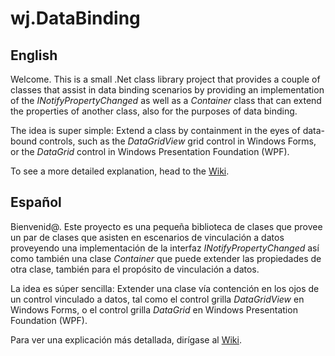 # wj.DataBinding

## English

Welcome.  This is a small .Net class library project that provides a couple of classes that assist in data binding scenarios by providing an implementation of the *INotifyPropertyChanged* as well as a *Container* class that can extend the properties of another class, also for the purposes of data binding.

The idea is super simple:  Extend a class by containment in the eyes of data-bound controls, such as the *DataGridView* grid control in Windows Forms, or the *DataGrid* control in Windows Presentation Foundation (WPF).

To see a more detailed explanation, head to the [Wiki](https://github.com/webJose/wj.DataBinding/wiki).

## Español

Bienvenid@.  Este proyecto es una pequeña biblioteca de clases que provee un par de clases que asisten en escenarios de vinculación a datos proveyendo una implementación de la interfaz *INotifyPropertyChanged* así como también una clase *Container* que puede extender las propiedades de otra clase, también para el propósito de vinculación a datos.

La idea es súper sencilla:  Extender una clase vía contención en los ojos de un control vinculado a datos, tal como el control grilla *DataGridView* en Windows Forms, o el control grilla *DataGrid* en Windows Presentation Foundation (WPF).

Para ver una explicación más detallada, dirígase al [Wiki](https://github.com/webJose/wj.DataBinding/wiki).
